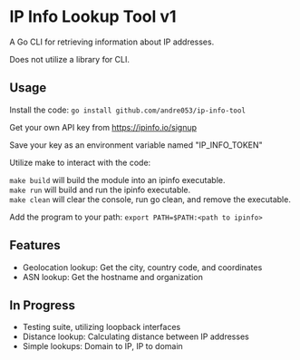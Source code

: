 # IP Info Lookup Tool v1

A Go CLI for retrieving information about IP addresses.

Does not utilize a library for CLI.

## Usage

Install the code:
`go install github.com/andre053/ip-info-tool`

Get your own API key from https://ipinfo.io/signup

Save your key as an environment variable named "IP_INFO_TOKEN"

Utilize make to interact with the code:

`make build` will build the module into an ipinfo executable.  
`make run` will build and run the ipinfo executable.  
`make clean` will clear the console, run go clean, and remove the executable.  

Add the program to your path:   `export PATH=$PATH:<path to ipinfo>`  

## Features

- Geolocation lookup: Get the city, country code, and coordinates
- ASN lookup: Get the hostname and organization


## In Progress

- Testing suite, utilizing loopback interfaces
- Distance lookup: Calculating distance between IP addresses
- Simple lookups: Domain to IP, IP to domain